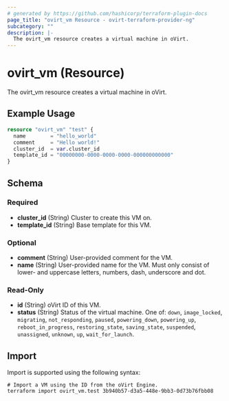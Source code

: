 ```yaml
---
# generated by https://github.com/hashicorp/terraform-plugin-docs
page_title: "ovirt_vm Resource - ovirt-terraform-provider-ng"
subcategory: ""
description: |-
  The ovirt_vm resource creates a virtual machine in oVirt.
---
```


# ovirt_vm (Resource)

The ovirt_vm resource creates a virtual machine in oVirt.

## Example Usage

```terraform
resource "ovirt_vm" "test" {
  name        = "hello_world"
  comment     = "Hello world!"
  cluster_id  = var.cluster_id
  template_id = "00000000-0000-0000-0000-000000000000"
}
```

<!-- schema generated by tfplugindocs -->
## Schema

### Required

- **cluster_id** (String) Cluster to create this VM on.
- **template_id** (String) Base template for this VM.

### Optional

- **comment** (String) User-provided comment for the VM.
- **name** (String) User-provided name for the VM. Must only consist of lower- and uppercase letters, numbers, dash, underscore and dot.

### Read-Only

- **id** (String) oVirt ID of this VM.
- **status** (String) Status of the virtual machine. One of: `down`, `image_locked`, `migrating`, `not_responding`, `paused`, `powering_down`, `powering_up`, `reboot_in_progress`, `restoring_state`, `saving_state`, `suspended`, `unassigned`, `unknown`, `up`, `wait_for_launch`.

## Import

Import is supported using the following syntax:

```shell
# Import a VM using the ID from the oVirt Engine.
terraform import ovirt_vm.test 3b940b57-d3a5-448e-9bb3-0d73b76fbb08
```
